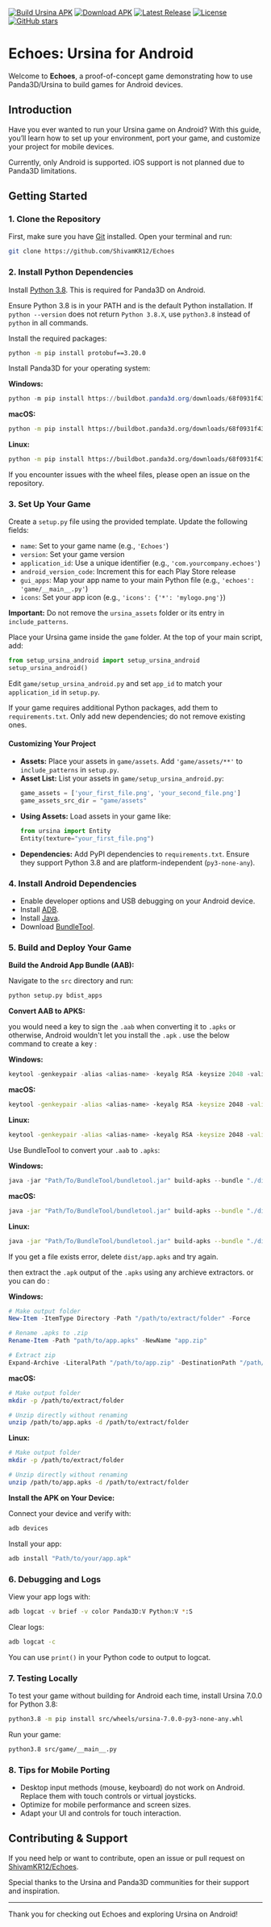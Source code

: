 [![Build Ursina APK](https://github.com/ShivamKR12/Echoes/actions/workflows/build-apk.yml/badge.svg)](https://github.com/ShivamKR12/Echoes/actions/workflows/build-apk.yml)
[![Download APK](https://img.shields.io/badge/Download-APK-brightgreen)](https://github.com/ShivamKR12/Echoes/releases/latest/download/universal.apk)
[![Latest Release](https://img.shields.io/github/v/release/ShivamKR12/Echoes)](https://github.com/ShivamKR12/Echoes/releases/latest)
[![License](https://img.shields.io/github/license/ShivamKR12/Echoes.svg)](LICENSE)
[![GitHub stars](https://img.shields.io/github/stars/ShivamKR12/Echoes.svg)](https://github.com/ShivamKR12/Echoes/stargazers)

# Echoes: Ursina for Android

Welcome to **Echoes**, a proof-of-concept game demonstrating how to use Panda3D/Ursina to build games for Android devices.

## Introduction

Have you ever wanted to run your Ursina game on Android? With this guide, you’ll learn how to set up your environment, port your game, and customize your project for mobile devices.

Currently, only Android is supported. iOS support is not planned due to Panda3D limitations.

## Getting Started

### 1. Clone the Repository

First, make sure you have [Git](https://git-scm.com/downloads) installed. Open your terminal and run:

```bash
git clone https://github.com/ShivamKR12/Echoes
```

### 2. Install Python Dependencies

Install [Python 3.8](https://www.python.org/downloads/release/python-380/). This is required for Panda3D on Android.

Ensure Python 3.8 is in your PATH and is the default Python installation. If `python --version` does not return `Python 3.8.X`, use `python3.8` instead of `python` in all commands.

Install the required packages:

```bash
python -m pip install protobuf==3.20.0
```

Install Panda3D for your operating system:

**Windows:**
```powershell
python -m pip install https://buildbot.panda3d.org/downloads/68f0931f43284345893a90d5bba9ba5df8aa53bb/panda3d-1.11.0.dev2480-cp38-cp38-win_amd64.whl
```

**macOS:**
```zsh
python -m pip install https://buildbot.panda3d.org/downloads/68f0931f43284345893a90d5bba9ba5df8aa53bb/panda3d-1.11.0.dev2480-cp38-cp38-macosx_10_9_x86_64.whl
```

**Linux:**
```bash
python -m pip install https://buildbot.panda3d.org/downloads/68f0931f43284345893a90d5bba9ba5df8aa53bb/panda3d-1.11.0.dev2480-cp38-cp38-manylinux2010_x86_64.whl
```

If you encounter issues with the wheel files, please open an issue on the repository.

### 3. Set Up Your Game

Create a `setup.py` file using the provided template. Update the following fields:

- `name`: Set to your game name (e.g., `'Echoes'`)
- `version`: Set your game version
- `application_id`: Use a unique identifier (e.g., `'com.yourcompany.echoes'`)
- `android_version_code`: Increment this for each Play Store release
- `gui_apps`: Map your app name to your main Python file (e.g., `'echoes': 'game/__main__.py'`)
- `icons`: Set your app icon (e.g., `'icons': {'*': 'mylogo.png'}`)

**Important:** Do not remove the `ursina_assets` folder or its entry in `include_patterns`.

Place your Ursina game inside the `game` folder. At the top of your main script, add:

```python
from setup_ursina_android import setup_ursina_android
setup_ursina_android()
```

Edit `game/setup_ursina_android.py` and set `app_id` to match your `application_id` in `setup.py`.

If your game requires additional Python packages, add them to `requirements.txt`. Only add new dependencies; do not remove existing ones.

#### Customizing Your Project

- **Assets:** Place your assets in `game/assets`. Add `'game/assets/**'` to `include_patterns` in `setup.py`.
- **Asset List:** List your assets in `game/setup_ursina_android.py`:
    ```python
    game_assets = ['your_first_file.png', 'your_second_file.png']
    game_assets_src_dir = "game/assets"
    ```
- **Using Assets:** Load assets in your game like:
    ```python
    from ursina import Entity
    Entity(texture="your_first_file.png")
    ```
- **Dependencies:** Add PyPI dependencies to `requirements.txt`. Ensure they support Python 3.8 and are platform-independent (`py3-none-any`).

### 4. Install Android Dependencies

- Enable developer options and USB debugging on your Android device.
- Install [ADB](https://www.xda-developers.com/install-adb-windows-macos-linux/).
- Install [Java](https://www.oracle.com/java/technologies/downloads/).
- Download [BundleTool](https://github.com/google/bundletool/releases).

### 5. Build and Deploy Your Game

**Build the Android App Bundle (AAB):**

Navigate to the `src` directory and run:

```bash
python setup.py bdist_apps
```

**Convert AAB to APKS:**

you would need a key to sign the `.aab` when converting it to `.apks` or otherwise, Android wouldn't let you install the `.apk` . use the below command to create a key :

**Windows:**
```powershell
keytool -genkeypair -alias <alias-name> -keyalg RSA -keysize 2048 -validity 10000 -keystore <keystore-name.keystore> -storepass "your_keystore_password" -keypass "your_key_password" -dname "CN=YourName, OU=YourUnit, O=YourOrg, L=YourCity, ST=YourState, C=YourCountry"
```

**macOS:**
```zsh
keytool -genkeypair -alias <alias-name> -keyalg RSA -keysize 2048 -validity 10000 -keystore <keystore-name.keystore> -storepass "your_keystore_password" -keypass "your_key_password" -dname "CN=YourName, OU=YourUnit, O=YourOrg, L=YourCity, ST=YourState, C=YourCountry"
```

**Linux:**
```bash
keytool -genkeypair -alias <alias-name> -keyalg RSA -keysize 2048 -validity 10000 -keystore <keystore-name.keystore> -storepass "your_keystore_password" -keypass "your_key_password" -dname "CN=YourName, OU=YourUnit, O=YourOrg, L=YourCity, ST=YourState, C=YourCountry"
```

Use BundleTool to convert your `.aab` to `.apks`:

**Windows:**
```powershell
java -jar "Path/To/BundleTool/bundletool.jar" build-apks --bundle "./dist/app-release.aab" --output "./dist/app.apks"  --ks "Path/To/Your-keystore.keystore" --ks-pass pass:your_keystore_password --ks-key-alias <alias-name> --key-pass pass:your_keystore_password --mode universal --verbose
```

**macOS:**
```zsh
java -jar "Path/To/BundleTool/bundletool.jar" build-apks --bundle "./dist/app-release.aab" --output "./dist/app.apks"  --ks "Path/To/Your-keystore.keystore" --ks-pass pass:your_keystore_password --ks-key-alias <alias-name> --key-pass pass:your_keystore_password --mode universal --verbose
```

**Linux:**
```bash
java -jar "Path/To/BundleTool/bundletool.jar" build-apks --bundle "./dist/app-release.aab" --output "./dist/app.apks"  --ks "Path/To/Your-keystore.keystore" --ks-pass pass:your_keystore_password --ks-key-alias <alias-name> --key-pass pass:your_keystore_password --mode universal --verbose
```

If you get a file exists error, delete `dist/app.apks` and try again.

then extract the `.apk` output of the `.apks` using any archieve extractors. or you can do :

**Windows:**
```powershell
# Make output folder
New-Item -ItemType Directory -Path "/path/to/extract/folder" -Force

# Rename .apks to .zip
Rename-Item -Path "path/to/app.apks" -NewName "app.zip"

# Extract zip
Expand-Archive -LiteralPath "/path/to/app.zip" -DestinationPath "/path/to/extract/folder" -Force
```

**macOS:**
```zsh
# Make output folder
mkdir -p /path/to/extract/folder

# Unzip directly without renaming
unzip /path/to/app.apks -d /path/to/extract/folder
```

**Linux:**
```bash
# Make output folder
mkdir -p /path/to/extract/folder

# Unzip directly without renaming
unzip /path/to/app.apks -d /path/to/extract/folder
```

**Install the APK on Your Device:**

Connect your device and verify with:

```bash
adb devices
```

Install your app:

```bash
adb install "Path/to/your/app.apk"
```

### 6. Debugging and Logs

View your app logs with:

```bash
adb logcat -v brief -v color Panda3D:V Python:V *:S
```

Clear logs:

```bash
adb logcat -c
```

You can use `print()` in your Python code to output to logcat.

### 7. Testing Locally

To test your game without building for Android each time, install Ursina 7.0.0 for Python 3.8:

```bash
python3.8 -m pip install src/wheels/ursina-7.0.0-py3-none-any.whl
```

Run your game:

```bash
python3.8 src/game/__main__.py
```

### 8. Tips for Mobile Porting

- Desktop input methods (mouse, keyboard) do not work on Android. Replace them with touch controls or virtual joysticks.
- Optimize for mobile performance and screen sizes.
- Adapt your UI and controls for touch interaction.

## Contributing & Support

If you need help or want to contribute, open an issue or pull request on [ShivamKR12/Echoes](https://github.com/ShivamKR12/Echoes).

Special thanks to the Ursina and Panda3D communities for their support and inspiration.

---

Thank you for checking out Echoes and exploring Ursina on Android!

